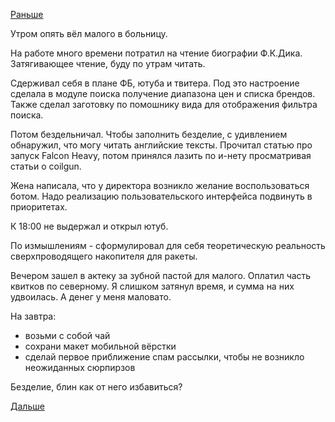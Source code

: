 [Раньше](2018.02.12.md)

Утром опять вёл малого в больницу.

На работе много времени потратил на чтение биографии Ф.К.Дика. Затягивающее чтение, буду по утрам читать.

Сдерживал себя в плане ФБ, ютуба и твитера. Под это настроение сделала в модуле поиска получение диапазона цен и списка брендов. Также сделал заготовку по помошнику вида для отображения фильтра поиска.

Потом бездельничал. Чтобы заполнить безделие, с удивлением обнаружил, что могу читать английские тексты. Прочитал статью про запуск Falcon Heavy, потом принялся лазить по и-нету просматривая статьи о coilgun.

Жена написала, что у директора возникло желание воспользоваться ботом. Надо реализацию пользовательского интерфейса подвинуть в приоритетах.

К 18:00 не выдержал и открыл ютуб.

По измышлениям - сформулировал для себя теоретическую реальность сверхпроводящего накопителя для ракеты.

Вечером зашел в актеку за зубной пастой для малого. Оплатил часть квитков по северному. Я слишком затянул время, и сумма на них удвоилась. А денег у меня маловато. 

На завтра:
  * возьми с собой чай
  * сохрани макет мобильной вёрстки
  * сделай первое приближение спам рассылки, чтобы не возникло неожиданных сюрпирзов

Безделие, блин как от него избавиться?

[Дальше](2018.02.14.md)